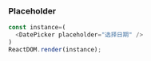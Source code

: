 ### Placeholder

<!--start-code-->
```js
const instance=(
  <DatePicker placeholder="选择日期" />
)
ReactDOM.render(instance);
```
<!--end-code-->
